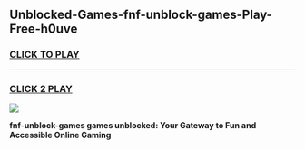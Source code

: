 
## Unblocked-Games-fnf-unblock-games-Play-Free-h0uve
<h3>
<a href="https://premium76.site?title=fnf-unblock-games&ref=09A">CLICK TO PLAY</a></h3>
<hr>

<h3>
<a href="https://premium76.site?title=fnf-unblock-games&ref=09A">CLICK 2 PLAY</a>
  
</h3>

<a href="https://premium76.site?title=fnf-unblock-games&ref=09A"><img src="https://clearcache.store/games.png"></a>


**fnf-unblock-games games unblocked: Your Gateway to Fun and Accessible Online Gaming**

